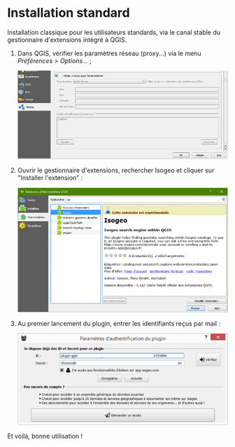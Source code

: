 # Installation standard

Installation classique pour les utilisateurs standards, via le canal stable du gestionnaire d'extensions intégré à QGIS.

1. Dans QGIS, vérifier les paramètres réseau (proxy...) via le menu *Préférences* > *Options...* ;

    ![](https://raw.githubusercontent.com/isogeo/isogeo-plugin-qgis/master/img/qgis_install_network_fr.png "Vérifier les paramètres de connexion de QGIS")

2. Ouvrir le gestionnaire d'extensions, rechercher Isogeo et cliquer sur "Installer l'extension" :
    
    ![](https://raw.githubusercontent.com/isogeo/isogeo-plugin-qgis/master/img/qgis_install_extension_fr.png "Installer le plugin Isogeo depuis le gestionnaire d\'extensions de QGIS")

3. Au premier lancement du plugin, entrer les identifiants reçus par mail :

    ![](https://raw.githubusercontent.com/isogeo/isogeo-plugin-qgis/master/img/ui_auth_prompt_fr.png "Boîte de dialogue pour entrer authentifier le plugin avec les clés API")

Et voilà, bonne utilisation !

